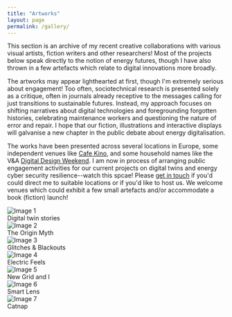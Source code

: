 ```yaml
---
title: "Artworks"
layout: page
permalink: /gallery/
---
```


This section is an archive of my recent creative collaborations with various visual artists, fiction writers and other researchers! Most of the projects below speak directly to the notion of energy futures, though I have also thrown in a few artefacts which relate to digital innovations more broadly.

The artworks may appear lighthearted at first, though I'm extremely serious about engagement! Too often, sociotechnical research is presented solely as a critique, often in journals already receptive to the messages calling for just transitions to sustainable futures. Instead, my approach focuses on shifting narratives about digital technologies and foregrounding forgotten histories, celebrating maintenance workers and questioning the nature of error and repair. I hope that our fiction, illustrations and interactive displays will galvanise a new chapter in the public debate about energy digitalisation.

The works have been presented across several locations in Europe, some independent venues like [Cafe Kino](https://www.headfirstbristol.co.uk/whats-on/cafe-kino/fri-9-jun-electric-feels-89296#e89296), and some household names like the V&A [Digital Design Weekend](https://www.vam.ac.uk/event/5Oz7Jmvd6Q/digital-design-weekend-2023). I am now in process of arranging public engagement activities for our current projects on digital twins and energy cyber security resilience--watch this spcae! Please [get in touch](mailto:ola.michalec@bristol.ac.uk) if you'd could direct me to suitable locations or if you'd like to host us. We welcome venues which could exhibit a few small artefacts and/or accommodate a book (fiction) launch!

<div class="gallery">
  <div class="gallery-item">
    <img src="{{ '/assets/gallery/image1.jpeg' | relative_url }}" alt="Image 1">
    <div class="caption">Digital twin stories</div>
  </div>
  <div class="gallery-item">
    <img src="{{ '/assets/gallery/image2.jpg' | relative_url }}" alt="Image 2">
    <div class="caption">The Origin Myth</div>
  </div>
  <div class="gallery-item">
    <img src="{{ '/assets/gallery/image3.png' | relative_url }}" alt="Image 3">
    <div class="caption">Glitches & Blackouts</div>
  </div>
  <div class="gallery-item">
     <img src="{{ '/assets/gallery/image4.jpg' | relative_url }}" alt="Image 4">
    <div class="caption">Electric Feels</div>
  </div>
  <div class="gallery-item">
    <img src="{{ '/assets/gallery/image5.png' | relative_url }}" alt="Image 5">
    <div class="caption">New Grid and I</div>
  </div>
  <div class="gallery-item">
    <img src="{{ '/assets/gallery/image6.png' | relative_url }}" alt="Image 6">
    <div class="caption">Smart Lens</div>
  </div>
  <div class="gallery-item">
    <img src="{{ '/assets/gallery/image7.jpg' | relative_url }}" alt="Image 7">
    <div class="caption">Catnap</div>
  </div>
  <!-- Add more images as needed -->
</div>
